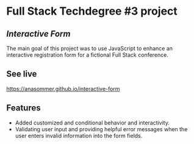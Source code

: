 # Full Stack Techdegree #3 project
## _Interactive Form_


The main goal of this project was to use JavaScript to enhance an interactive registration form for a fictional Full Stack conference.

## See live
https://anasommer.github.io/interactive-form

## Features

- Added customized and conditional behavior and interactivity.
- Validating user input and providing helpful error messages when the user enters invalid information into the form fields.
